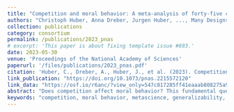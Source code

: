 ```yaml
---
title: "Competition and moral behavior: A meta-analysis of forty-five crowd-sourced experimental designs"
authors: "Christoph Huber, Anna Dreber, Jurgen Huber, ..., Many Designs Team"
collection: publications
category: consortium
permalink: /publications/2023_pnas
# excerpt: 'This paper is about fixing template issue #693.'
date: 2023-05-30
venue: 'Proceedings of the National Academy of Sciences'
paperurl: '/files/publications/2023_pnas.pdf'
citation: 'Huber, C., Dreber, A., Huber, J., et al. (2023). Competition and moral behavior: A meta-analysis of forty-five crowd-sourced experimental designs. <i>Proceedings of the National Academy of Sciences</i>. 120 (23), 1–10.'
link_publication: "https://doi.org/10.1073/pnas.2215572120"
link_data: "https://osf.io/r6anc/?view_only=547c817285ff41eaaab808275a933855"
abstract: "Does competition affect moral behavior? This fundamental question has been debated among leading scholars for centuries, and more recently it has been tested in experimental studies yielding an inconclusive body of empirical evidence. A potential source of ambivalent empirical results on the same hypothesis is design heterogeneity—systematic variation in effect sizes across various conceivable experimental research protocols. To provide further evidence on whether competition affects moral behavior and to examine whether the generalizability of a single experimental study is jeopardized by design heterogeneity, we invited independent research teams to contribute experimental designs to a crowd-sourced project. In a large-scale online data collection, 18,123 experimental participants were randomly allocated to 45 randomly selected experimental designs out of 95 submitted designs. A meta-analysis of the pooled data provides evidence of an adverse effect of competition on moral behavior, but the effect size is small. The novel crowd-sourced design of our study allows for a clean identification and estimation of the systematic variation in effect sizes above and beyond what could be expected due to sampling variance. We find substantial design heterogeneity—estimated to be about 1.6 times as large as the average standard error of effect size estimates of the 45 research designs—, indicating that the informativeness and generalizability of results based on a single experimental design are limited. Drawing strong conclusions about the underlying hypotheses in the presence of substantive design heterogeneity requires moving towards much larger data collections on various conceivable experimental designs testing the same hypothesis."
keywords: "competition, moral behavior, metascience, generalizability, experimental design"
---
```

